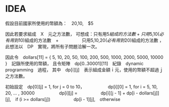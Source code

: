 # IDEA 

假設目前國家所使用的幣額為：　$20,　$10,　$5

因此若要求組成　X　元之方法數，
可想成：只有用$5組成的方法數　+　只用$5,$10(必有用到$10)組成的方法數　+　
　　　　只用$5,$10,$20(必有用到$20)組成的方法數
，此想法以　DP　實現，將所有子問題洽解一次。

因此令　dollars[11] = { 5, 10, 20, 50, 100, 200, 500, 1000, 2000, 5000, 10000 }　記錄所使用的幣額，
且令矩陣　dp[0..30001][11]　紀錄　dynamic programming　過程，
其中　dp[i][j]　表示組成金額ｉ元，使用的幣額不超過ｊ之方法數。

初始設定　dp[0][j] = 1, for j = 0 to 10，
　　　　　dp[i][0] = 1, for i = 5, 10, 20, ... , 30000
　　　　　
dp[i][j] = 
　　　　　dp[i][j - 1] + dp[i - dollars[j]][j],　if (i >= dollars[j])
　　　　　dp[i - 1][j],　otherwise

